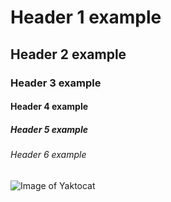 # Header 1 example
## Header 2 example 
### Header 3 example
#### Header 4 example
##### Header 5 example
###### Header 6 example

![Image of Yaktocat](https://octodex.github.com/images/yaktocat.png)
